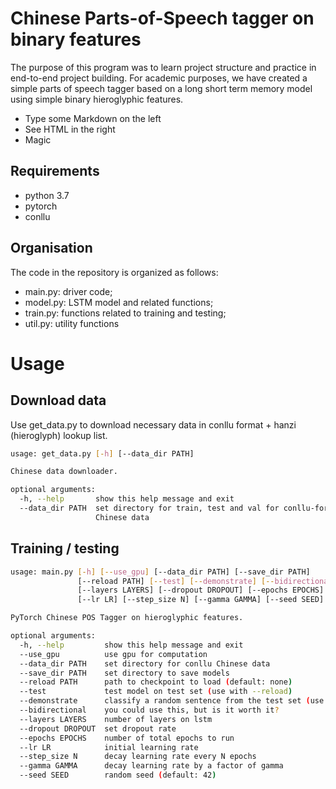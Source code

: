 # Chinese Parts-of-Speech tagger on binary features

The purpose of this program was to learn project structure and practice in end-to-end project building. For academic purposes, we have created a simple parts of speech tagger based on a long short term memory model using simple binary hieroglyphic features.

  - Type some Markdown on the left
  - See HTML in the right
  - Magic

## Requirements
  - python 3.7
  - pytorch
  - conllu

## Organisation
The code in the repository is organized as follows:
  - main.py: driver code;
  - model.py: LSTM model and related functions;
  - train.py: functions related to training and testing;
  - util.py: utility functions

# Usage

## Download data
Use get_data.py to download necessary data in conllu format + hanzi (hieroglyph) lookup list.

```bash
usage: get_data.py [-h] [--data_dir PATH]

Chinese data downloader.

optional arguments:
  -h, --help       show this help message and exit
  --data_dir PATH  set directory for train, test and val for conllu-formated
                   Chinese data

```
## Training / testing
```bash
usage: main.py [-h] [--use_gpu] [--data_dir PATH] [--save_dir PATH]
               [--reload PATH] [--test] [--demonstrate] [--bidirectional]
               [--layers LAYERS] [--dropout DROPOUT] [--epochs EPOCHS]
               [--lr LR] [--step_size N] [--gamma GAMMA] [--seed SEED]

PyTorch Chinese POS Tagger on hieroglyphic features.

optional arguments:
  -h, --help         show this help message and exit
  --use_gpu          use gpu for computation
  --data_dir PATH    set directory for conllu Chinese data
  --save_dir PATH    set directory to save models
  --reload PATH      path to checkpoint to load (default: none)
  --test             test model on test set (use with --reload)
  --demonstrate      classify a random sentence from the test set (use with --reload instead of --test)
  --bidirectional    you could use this, but is it worth it?
  --layers LAYERS    number of layers on lstm
  --dropout DROPOUT  set dropout rate
  --epochs EPOCHS    number of total epochs to run
  --lr LR            initial learning rate
  --step_size N      decay learning rate every N epochs
  --gamma GAMMA      decay learning rate by a factor of gamma
  --seed SEED        random seed (default: 42)

```
